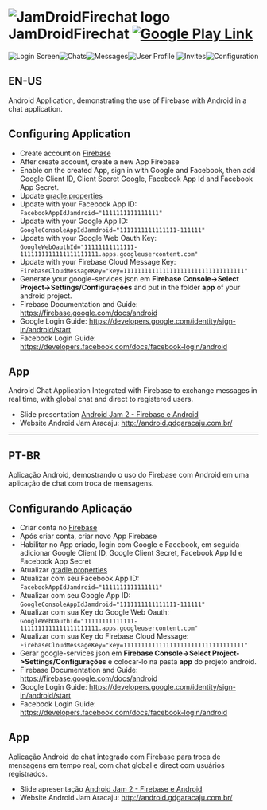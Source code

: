 **![JamDroidFirechat logo](https://github.com/ygorcesar/JamDroidFirechat/blob/master/screenshots/jamdroid.png?raw=true)JamDroidFirechat  [![Google Play Link](https://github.com/ygorcesar/JamDroidFirechat/blob/master/screenshots/google_play_logo.png?raw=true) ](https://play.google.com/store/apps/details?id=com.ygorcesar.jamdroidfirechat)** 
==================
 ![Login Screen](https://github.com/ygorcesar/JamDroidFirechat/blob/master/screenshots/login.png?raw=true)![Chats](https://github.com/ygorcesar/JamDroidFirechat/blob/master/screenshots/home.png?raw=true)![Messages](https://github.com/ygorcesar/JamDroidFirechat/blob/master/screenshots/chat.png?raw=true)![User Profile](https://github.com/ygorcesar/JamDroidFirechat/blob/master/screenshots/user_profile.png?raw=true)
![Invites](https://github.com/ygorcesar/JamDroidFirechat/blob/master/screenshots/invite.png?raw=true)![Configuration](https://github.com/ygorcesar/JamDroidFirechat/blob/master/screenshots/config.png?raw=true)

**EN-US**
---------

 Android Application, demonstrating the use of Firebase with Android in a chat application.

Configuring Application
-------------

 - Create account on [Firebase](https://www.firebase.google.com)
 - After create account, create a new App Firebase
 - Enable on the created App, sign in with Google and Facebook, then add Google Client ID, Client Secret Google, Facebook App Id and Facebook App Secret.
 - Update [gradle.properties](https://github.com/ygorcesar/JamDroidFireChat/blob/master/gradle.properties)
- Update with your Facebook App ID: `FacebookAppIdJamdroid="1111111111111111"`
- Update with your Google App ID: `GoogleConsoleAppIdJamdroid="1111111111111111-111111"`
- Update with your Google Web Oauth Key: `GoogleWebOauthId="11111111111111-1111111111111111111111.apps.googleusercontent.com"`
-  Update with your Firebase Cloud Message Key: `FirebaseCloudMessageKey="key=1111111111111111111111111111111111"`
- Generate your google-services.json em **Firebase Console->Select Project->Settings/Configurações** and put in the folder **app** of your android project.
 - Firebase Documentation and Guide: https://firebase.google.com/docs/android
 - Google Login Guide: https://developers.google.com/identity/sign-in/android/start
 - Facebook Login Guide: https://developers.facebook.com/docs/facebook-login/android

App
-------------

Android Chat Application Integrated with Firebase to exchange messages in real time, with global chat and direct to registered users.

 - Slide presentation [Android Jam 2 - Firebase e Android](http://pt.slideshare.net/YgorCsar/aplicaes-android-realtime-com-firebase)
 - Website Android Jam Aracaju: http://android.gdgaracaju.com.br/

----------
**PT-BR**
---------
 Aplicação Android, demostrando o uso do Firebase com Android em uma aplicação de chat com troca de mensagens.

Configurando Aplicação
-------------

 - Criar conta no [Firebase](https://www.firebase.google.com)
 - Após criar conta, criar novo App Firebase
 - Habilitar no App criado, login com Google e Facebook, em seguida adicionar Google Client ID, Google Client Secret, Facebook App Id e Facebook App Secret
 - Atualizar [gradle.properties](https://github.com/ygorcesar/JamDroidFireChat/blob/master/gradle.properties)
- Atualizar com seu Facebook App ID: `FacebookAppIdJamdroid="1111111111111111"`
- Atualizar com seu Google App ID: `GoogleConsoleAppIdJamdroid="1111111111111111-111111"`
- Atualizar com sua Key do Google Web Oauth: `GoogleWebOauthId="11111111111111-1111111111111111111111.apps.googleusercontent.com"`
-  Atualizar com sua Key do Firebase Cloud Message: `FirebaseCloudMessageKey="key=1111111111111111111111111111111111"`
- Gerar  google-services.json em **Firebase Console->Select Project->Settings/Configurações** e colocar-lo na pasta **app** do projeto android.
 - Firebase Documentation and Guide: https://firebase.google.com/docs/android
 - Google Login Guide: https://developers.google.com/identity/sign-in/android/start
 - Facebook Login Guide: https://developers.facebook.com/docs/facebook-login/android

App
-------------

Aplicação Android de chat integrado com Firebase para troca de mensagens em tempo real, com chat global e direct com usuários registrados.

 - Slide apresentação [Android Jam 2 - Firebase e Android](http://pt.slideshare.net/YgorCsar/aplicaes-android-realtime-com-firebase)
 - Website Android Jam Aracaju: http://android.gdgaracaju.com.br/